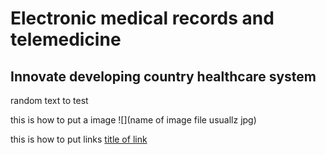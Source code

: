 #  Electronic medical records and telemedicine

## Innovate developing country healthcare system

random text to test


this is how to put a image ![](name of image file usuallz jpg)

this is how to put links [title of link](link)
